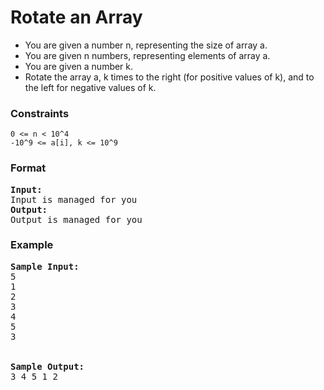 <h1>Rotate an Array</h1>

<div>
  <ul>
    <li>You are given a number n, representing the size of array a.</li>
  <li>You are given n numbers, representing elements of array a.</li>
  <li>You are given a number k.</li>
  <li>Rotate the array a, k times to the right (for positive values of k), and to the left for negative values of k.</li>
  </ul>
</div>

<h3>Constraints</h3>
<code>0 <= n < 10^4
-10^9 <= a[i], k <= 10^9</code>

<h3>Format</h3>
<pre>
<strong>Input:</strong>
Input is managed for you
<strong>Output:</strong>
Output is managed for you
</pre>

<h3>Example</h3>
<pre>
<strong>Sample Input:</strong>
5
1
2
3
4
5
3
<br>
<strong>Sample Output:</strong>
3 4 5 1 2
</pre>
